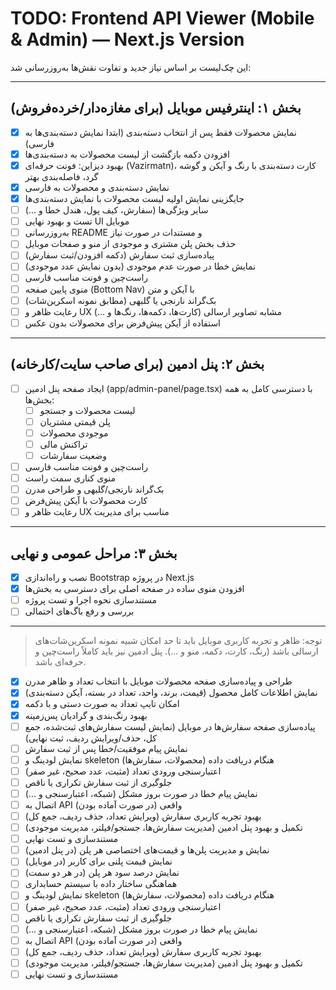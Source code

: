 # TODO: Frontend API Viewer (Mobile & Admin) — Next.js Version

این چک‌لیست بر اساس نیاز جدید و تفاوت نقش‌ها به‌روزرسانی شد:

---

## بخش ۱: اینترفیس موبایل (برای مغازه‌دار/خرده‌فروش)
- [x] نمایش محصولات فقط پس از انتخاب دسته‌بندی (ابتدا نمایش دسته‌بندی‌ها به فارسی)
- [x] افزودن دکمه بازگشت از لیست محصولات به دسته‌بندی‌ها
- [x] بهبود دیزاین: فونت حرفه‌ای (Vazirmatn)، کارت دسته‌بندی با رنگ و آیکن و گوشه گرد، فاصله‌بندی بهتر
- [x] نمایش دسته‌بندی و محصولات به فارسی
- [x] جایگزینی نمایش اولیه لیست محصولات با نمایش دسته‌بندی‌ها
- [ ] سایر ویژگی‌ها (سفارش، کیف پول، هندل خطا و ...)
- [ ] تست و بهبود نهایی UI موبایل
- [ ] به‌روزرسانی README و مستندات در صورت نیاز
- [ ] حذف بخش پلن مشتری و موجودی از منو و صفحات موبایل
- [ ] پیاده‌سازی ثبت سفارش (دکمه افزودن/ثبت سفارش)
- [ ] نمایش خطا در صورت عدم موجودی (بدون نمایش عدد موجودی)
- [ ] راست‌چین و فونت مناسب فارسی
- [ ] منوی پایین صفحه (Bottom Nav) با آیکن و متن
- [ ] بک‌گراند نارنجی یا گلبهی (مطابق نمونه اسکرین‌شات)
- [ ] رعایت ظاهر و UX مشابه تصاویر ارسالی (کارت‌ها، دکمه‌ها، رنگ‌ها و ...)
- [ ] استفاده از آیکن پیش‌فرض برای محصولات بدون عکس

---

## بخش ۲: پنل ادمین (برای صاحب سایت/کارخانه)
- [ ] ایجاد صفحه پنل ادمین (app/admin-panel/page.tsx) با دسترسی کامل به همه بخش‌ها:
    - [ ] لیست محصولات و جستجو
    - [ ] پلن قیمتی مشتریان
    - [ ] موجودی محصولات
    - [ ] تراکنش مالی
    - [ ] وضعیت سفارشات
- [ ] راست‌چین و فونت مناسب فارسی
- [ ] منوی کناری سمت راست
- [ ] بک‌گراند نارنجی/گلبهی و طراحی مدرن
- [ ] کارت محصولات با آیکن پیش‌فرض
- [ ] رعایت ظاهر و UX مناسب برای مدیریت

---

## بخش ۳: مراحل عمومی و نهایی
- [x] نصب و راه‌اندازی Bootstrap در پروژه Next.js
- [x] افزودن منوی ساده در صفحه اصلی برای دسترسی به بخش‌ها
- [ ] مستندسازی نحوه اجرا و تست پروژه
- [ ] بررسی و رفع باگ‌های احتمالی

---

> توجه: ظاهر و تجربه کاربری موبایل باید تا حد امکان شبیه نمونه اسکرین‌شات‌های ارسالی باشد (رنگ، کارت، دکمه، منو و ...). پنل ادمین نیز باید کاملاً راست‌چین و حرفه‌ای باشد. 

- [x] طراحی و پیاده‌سازی صفحه محصولات موبایل با انتخاب تعداد و ظاهر مدرن
- [x] نمایش اطلاعات کامل محصول (قیمت، برند، واحد، تعداد در بسته، آیکن دسته‌بندی)
- [x] امکان تایپ تعداد به صورت دستی و با دکمه
- [x] بهبود رنگ‌بندی و گرادیان پس‌زمینه
- [ ] پیاده‌سازی صفحه سفارش‌ها در موبایل (نمایش لیست سفارش‌های ثبت‌شده، جمع کل، حذف/ویرایش ردیف، ثبت نهایی)
- [ ] نمایش پیام موفقیت/خطا پس از ثبت سفارش
- [ ] نمایش لودینگ و skeleton هنگام دریافت داده (محصولات، سفارش‌ها)
- [ ] اعتبارسنجی ورودی تعداد (مثبت، عدد صحیح، غیر صفر)
- [ ] جلوگیری از ثبت سفارش تکراری یا ناقص
- [ ] نمایش پیام خطا در صورت بروز مشکل (شبکه، اعتبارسنجی و ...)
- [ ] اتصال به API واقعی (در صورت آماده بودن)
- [ ] بهبود تجربه کاربری سفارش (ویرایش تعداد، حذف ردیف، جمع کل)
- [ ] تکمیل و بهبود پنل ادمین (مدیریت سفارش‌ها، جستجو/فیلتر، مدیریت موجودی)
- [ ] مستندسازی و تست نهایی
- [ ] نمایش و مدیریت پلن‌ها و قیمت‌های اختصاصی هر پلن (در پنل ادمین)
- [ ] نمایش قیمت پلنی برای کاربر (در موبایل)
- [ ] نمایش درصد سود هر پلن (در هر دو سمت)
- [ ] هماهنگی ساختار داده با سیستم حسابداری
- [ ] نمایش لودینگ و skeleton هنگام دریافت داده (محصولات، سفارش‌ها)
- [ ] اعتبارسنجی ورودی تعداد (مثبت، عدد صحیح، غیر صفر)
- [ ] جلوگیری از ثبت سفارش تکراری یا ناقص
- [ ] نمایش پیام خطا در صورت بروز مشکل (شبکه، اعتبارسنجی و ...)
- [ ] اتصال به API واقعی (در صورت آماده بودن)
- [ ] بهبود تجربه کاربری سفارش (ویرایش تعداد، حذف ردیف، جمع کل)
- [ ] تکمیل و بهبود پنل ادمین (مدیریت سفارش‌ها، جستجو/فیلتر، مدیریت موجودی)
- [ ] مستندسازی و تست نهایی 